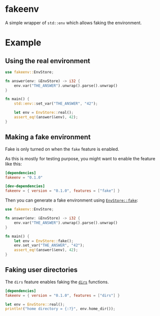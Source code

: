 # fakeenv

A simple wrapper of `std::env` which allows faking the environment.

[`std::env`]: https://doc.rust-lang.org/std/env/index.html

# Example

## Using the real environment

```rust
use fakeenv::EnvStore;

fn answer(env: &EnvStore) -> i32 {
    env.var("THE_ANSWER").unwrap().parse().unwrap()
}

fn main() {
    std::env::set_var("THE_ANSWER", "42");

    let env = EnvStore::real();
    assert_eq!(answer(&env), 42);
}
```

## Making a fake environment

Fake is only turned on when the `fake` feature is enabled.

As this is mostly for testing purpose, you might want to enable
the feature like this:

```toml
[dependencies]
fakeenv = "0.1.0"

[dev-dependencies]
fakeenv = { version = "0.1.0", features = ["fake"] }
```

Then you can generate a fake environment using [`EnvStore::fake`]:

[`EnvStore::fake`]: struct.EnvStore.html#method.fake

```rust
use fakeenv::EnvStore;

fn answer(env: &EnvStore) -> i32 {
    env.var("THE_ANSWER").unwrap().parse().unwrap()
}

fn main() {
    let env = EnvStore::fake();
    env.set_var("THE_ANSWER", "42");
    assert_eq!(answer(&env), 42);
}
```

## Faking user directories

The `dirs` feature enables faking the [`dirs`] functions.

[`dirs`]: https://docs.rs/dirs/2.*/dirs/index.html

```toml
[dependencies]
fakeenv = { version = "0.1.0", features = ["dirs"] }
```

```rust
let env = EnvStore::real();
println!("home directory = {:?}", env.home_dir());
```
